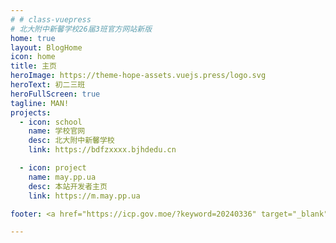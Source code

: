 ```yaml
---
# # class-vuepress
# 北大附中新馨学校26届3班官方网站新版
home: true
layout: BlogHome
icon: home
title: 主页
heroImage: https://theme-hope-assets.vuejs.press/logo.svg
heroText: 初二三班
heroFullScreen: true
tagline: MAN!
projects:
  - icon: school
    name: 学校官网
    desc: 北大附中新馨学校
    link: https://bdfzxxxx.bjhdedu.cn

  - icon: project
    name: may.pp.ua
    desc: 本站开发者主页
    link: https://m.may.pp.ua

footer: <a href="https://icp.gov.moe/?keyword=20240336" target="_blank">萌ICP备20240336号</a><br>Powered by VuePress

---
```



<br>